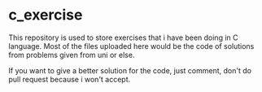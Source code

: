 # c_exercise
This repository is used to store exercises that i have been doing in C language. 
Most of the files uploaded here would be the code of solutions from problems given from uni or else.

If you want to give a better solution for the code, just comment, don't do pull request because i won't accept.
